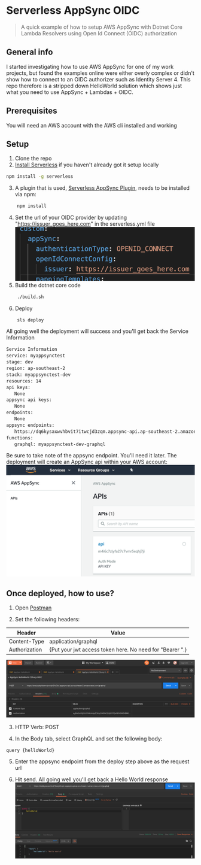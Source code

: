 # Serverless AppSync OIDC
> A quick example of how to setup AWS AppSync with Dotnet Core Lambda Resolvers using Open Id Connect (OIDC) authorization

## General info
I started investigating how to use AWS AppSync for one of my work projects, but found the examples online were either overly complex or didn't show how to connect to an OIDC authorizer such as Identity Server 4.
This repo therefore is a stripped down HelloWorld solution which shows just what you need to use AppSync + Lambdas + OIDC.

## Prerequisites

You will need an AWS account with the AWS cli installed and working

## Setup

1. Clone the repo
2. [Install Serverless](https://serverless.com/framework/docs/getting-started/) if you haven't already got it setup locally
```sh
npm install -g serverless
```
3. A plugin that is used, [Serverless AppSync Plugin](https://github.com/sid88in/serverless-appsync-plugin), needs to be installed via npm:
```sh
    npm install
```
4. Set the url of your OIDC provider by updating "https://issuer_goes_here.com" in the serverless.yml 
file
![Issuer Setting](docs/img/IssuerSetting.png)
5. Build the dotnet core code
```sh
    ./build.sh
```
6. Deploy
```sh
    sls deploy
```
All going well the deployment will success and you'll get back the Service Information


```sh
Service Information
service: myappsynctest
stage: dev
region: ap-southeast-2
stack: myappsynctest-dev
resources: 14
api keys:
   None
appsync api keys:
   None
endpoints:
   None
appsync endpoints:
   https://dq6kysaxwvhbvit7itwcjd3zqm.appsync-api.ap-southeast-2.amazonaws.com/graphql
functions:
   graphql: myappsynctest-dev-graphql
```

Be sure to take note of the appsync endpoint. You'll need it later.
The deployment will create an AppSync api within your AWS account:
![Postman headers](docs/img/AwsAppSyncCreated.png)

## Once deployed, how to use?

1. Open [Postman](https://www.getpostman.com/)

2. Set the following headers:

| Header  | Value |
| ------------- | ------------- |
| Content-Type  | application/graphql |
| Authorization | {Put your jwt access token here. No need for "Bearer ".} |

![Postman headers](docs/img/PostmanSetup.png)

3. HTTP Verb: POST

4. In the Body tab, select GraphQL and set the following body:
```javascript
query {helloWorld}
```

5. Enter the appsync endpoint from the deploy step above as the request url

6. Hit send. All going well you'll get back a Hello World response
![Postman headers](docs/img/PostmanHelloWorld.png)
